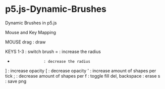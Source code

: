 # p5.js-Dynamic-Brushes
Dynamic Brushes in p5.js

Mouse and Key Mapping
 
MOUSE
drag              : draw
 
KEYS
1-3                 : switch brush
=                   : increase the radius
-                   : decrease the radius
]                   : increase opacity
[                   : decrease opacity
'                   : increase amount of shapes per tick
;                   : decrease amount of shapes per
f                   : toggle fill
del, backspace      : erase
s                   : save png
